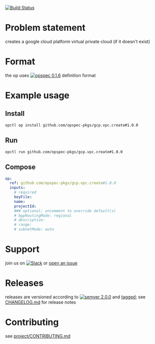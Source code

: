 [![Build Status](https://travis-ci.org/opspec-pkgs/gcp.vpc.create.svg?branch=master)](https://travis-ci.org/opspec-pkgs/gcp.vpc.create)

# Problem statement

creates a google cloud platform virtual private cloud (if it doesn't exist)

# Format

the op uses [![opspec 0.1.6](https://img.shields.io/badge/opspec-0.1.6-brightgreen.svg?colorA=6b6b6b&colorB=fc16be)](https://opspec.io/0.1.6) definition format

# Example usage

## Install

```shell
opctl op install github.com/opspec-pkgs/gcp.vpc.create#1.0.0
```

## Run

```
opctl run github.com/opspec-pkgs/gcp.vpc.create#1.0.0
```

## Compose

```yaml
op:
  ref: github.com/opspec-pkgs/gcp.vpc.create#1.0.0
  inputs:
    # required
    keyFile:
    name:
    projectId:
    ### optional; uncomment to override default(s)
    # bgpRoutingMode: regional
    # description:  
    # range:  
    # subnetMode: auto
```

# Support

join us on
[![Slack](https://opctl-slackin.herokuapp.com/badge.svg)](https://opctl-slackin.herokuapp.com/)
or
[open an issue](https://github.com/opspec-pkgs/gcp.vpc.create/issues)

# Releases

releases are versioned according to
[![semver 2.0.0](https://img.shields.io/badge/semver-2.0.0-brightgreen.svg)](http://semver.org/spec/v2.0.0.html)
and [tagged](https://git-scm.com/book/en/v2/Git-Basics-Tagging); see
[CHANGELOG.md](CHANGELOG.md) for release notes

# Contributing

see
[project/CONTRIBUTING.md](https://github.com/opspec-pkgs/project/blob/master/CONTRIBUTING.md)
